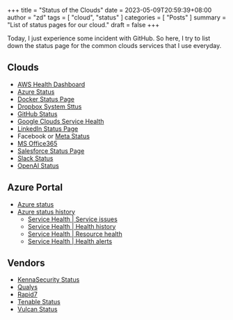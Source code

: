 +++
title =  "Status of the Clouds"
date = 2023-05-09T20:59:39+08:00
author = "zd"
tags = [ "cloud", "status" ]
categories = [ "Posts" ]
summary = "List of status pages for our cloud."
draft = false
+++

Today, I just experience some incident with GitHub. So here, I try to list down the status page for the common clouds services that I use everyday. 

## Clouds
 - [AWS Health Dashboard](https://health.aws.amazon.com/health/status)
 - [Azure Status](https://azure.status.microsoft/en-us/status)
 - [Docker Status Page](https://rootly.com/external-status-pages/docker)
 - [Dropbox System Sttus](https://status.dropbox.com/)
 - [GitHub Status](https://www.githubstatus.com/)
 - [Google Clouds Service Health](https://status.cloud.google.com/)
 - [LinkedIn Status Page](https://www.linkedin-status.com/)
 - Facebook or [Meta Status](https://metastatus.com/)
 - [MS Office365](https://portal.office.com/servicestatus)
 - [Salesforce Status Page](https://status.salesforce.com/)
 - [Slack Status](https://status.slack.com/)
 - [OpenAI Status](https://status.openai.com/)

## Azure Portal
 - [Azure status](https://azure.status.microsoft/en-us/status)
 - [Azure status history](https://azure.status.microsoft/en-us/status/history/)
   - [Service Health | Service issues](https://portal.azure.com/#view/Microsoft_Azure_Health/AzureHealthBrowseBlade/~/serviceIssues)
   - [Service Health | Health history](https://portal.azure.com/#view/Microsoft_Azure_Health/AzureHealthBrowseBlade/~/healthHistory)
   - [Service Health | Resource health](https://portal.azure.com/#view/Microsoft_Azure_Health/AzureHealthBrowseBlade/~/resourceHealth)
   - [Service Health | Health alerts](https://portal.azure.com/#view/Microsoft_Azure_Health/AzureHealthBrowseBlade/~/healthAlerts)

## Vendors
 - [KennaSecurity Status](https://status.kennasecurity.com/)
 - [Qualys](https://status.qualys.com/)
 - [Rapid7](https://status.rapid7.com/)
 - [Tenable Status](https://status.tenable.com/)
 - [Vulcan Status](https://status.vulcancyber.com/)


